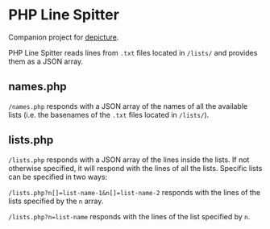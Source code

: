 # PHP Line Spitter
Companion project for [depicture](https://github.com/ItsAlxl/depicture).

PHP Line Spitter reads lines from `.txt` files located in `/lists/` and provides them as a JSON array.

## names.php
`/names.php` responds with a JSON array of the names of all the available lists (i.e. the basenames of the `.txt` files located in `/lists/`).

## lists.php
`/lists.php` responds with a JSON array of the lines inside the lists. If not otherwise specified, it will respond with the lines of all the lists. Specific lists can be specified in two ways:

`/lists.php?n[]=list-name-1&n[]=list-name-2` responds with the lines of the lists specified by the `n` array.

`/lists.php?n=list-name` responds with the lines of the list specified by `n`.